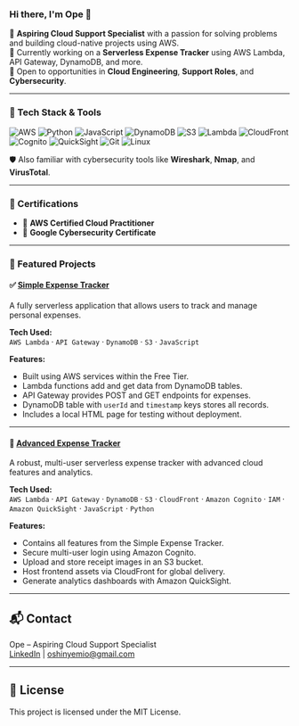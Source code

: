 ### Hi there, I'm Ope 👋

🌱 **Aspiring Cloud Support Specialist** with a passion for solving problems and building cloud-native projects using AWS.  
🔧 Currently working on a **Serverless Expense Tracker** using AWS Lambda, API Gateway, DynamoDB, and more.  
🚀 Open to opportunities in **Cloud Engineering**, **Support Roles**, and **Cybersecurity**.

---

### 🧰 Tech Stack & Tools
![AWS](https://img.shields.io/badge/AWS-%23FF9900.svg?style=for-the-badge&logo=amazon-aws&logoColor=white)
![Python](https://img.shields.io/badge/Python-3776AB?style=for-the-badge&logo=python&logoColor=white)
![JavaScript](https://img.shields.io/badge/JavaScript-F7DF1E?style=for-the-badge&logo=javascript&logoColor=black)
![DynamoDB](https://img.shields.io/badge/DynamoDB-4053D6?style=for-the-badge&logo=amazon-dynamodb&logoColor=white)
![S3](https://img.shields.io/badge/S3-%23FF9900.svg?style=for-the-badge&logo=amazon-s3&logoColor=white)
![Lambda](https://img.shields.io/badge/AWS%20Lambda-%23FF9900.svg?style=for-the-badge&logo=aws-lambda&logoColor=white)
![CloudFront](https://img.shields.io/badge/CloudFront-%23FF9900.svg?style=for-the-badge&logo=amazon-cloudfront&logoColor=white)
![Cognito](https://img.shields.io/badge/Amazon%20Cognito-%23FF9900?style=for-the-badge&logo=amazon-cognito&logoColor=white)
![QuickSight](https://img.shields.io/badge/QuickSight-%23007ACC?style=for-the-badge&logo=amazon-quicksight&logoColor=white)
![Git](https://img.shields.io/badge/Git-F05032?style=for-the-badge&logo=git&logoColor=white)
![Linux](https://img.shields.io/badge/Linux-FCC624?style=for-the-badge&logo=linux&logoColor=black)

🛡️ Also familiar with cybersecurity tools like **Wireshark**, **Nmap**, and **VirusTotal**.

---

### 📜 Certifications
- 🏅 **AWS Certified Cloud Practitioner**
- 🔐 **Google Cybersecurity Certificate**

---

### 📌 Featured Projects

#### ✅ [Simple Expense Tracker](https://github.com/oshinyemio/simple-expense-tracker)  
A fully serverless application that allows users to track and manage personal expenses.

**Tech Used:**  
`AWS Lambda` · `API Gateway` · `DynamoDB` · `S3` · `JavaScript`

**Features:**  
- Built using AWS services within the Free Tier.  
- Lambda functions add and get data from DynamoDB tables.  
- API Gateway provides POST and GET endpoints for expenses.  
- DynamoDB table with `userId` and `timestamp` keys stores all records.  
- Includes a local HTML page for testing without deployment.

---

#### 💎 [Advanced Expense Tracker](https://github.com/oshinyemio/advanced-expense-tracker)  
A robust, multi-user serverless expense tracker with advanced cloud features and analytics.

**Tech Used:**  
`AWS Lambda` · `API Gateway` · `DynamoDB` · `S3` · `CloudFront` · `Amazon Cognito` · `IAM` · `Amazon QuickSight` · `JavaScript` · `Python`

**Features:**  
- Contains all features from the Simple Expense Tracker.  
- Secure multi-user login using Amazon Cognito.  
- Upload and store receipt images in an S3 bucket.  
- Host frontend assets via CloudFront for global delivery.  
- Generate analytics dashboards with Amazon QuickSight.
---

## 📬 Contact

Ope – Aspiring Cloud Support Specialist  
[LinkedIn](https://linkedin.com/in/oshinyemio) | [oshinyemio@gmail.com](mailto:oshinyemio@gmail.com)

---

## 📜 License

This project is licensed under the MIT License.

